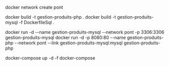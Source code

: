 docker network create pont

docker build -t gestion-produits-php .
docker build -t gestion-produits-mysql -f DockerfileSql .


docker run -d --name gestion-produits-mysql --network pont -p 3306:3306 gestion-produits-mysql
docker run -d -p 8080:80 --name gestion-produits-php --network pont --link gestion-produits-mysql:mysql gestion-produits-php

docker-compose up -d -f docker-compose